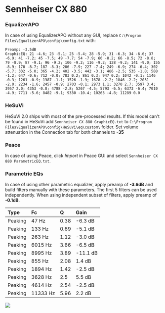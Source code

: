 # Sennheiser CX 880

### EqualizerAPO
In case of using EqualizerAPO without any GUI, replace `C:\Program Files\EqualizerAPO\config\config.txt`
with:
```
Preamp: -3.5dB
GraphicEQ: 21 -4.6; 23 -5.1; 25 -5.4; 28 -5.9; 31 -6.3; 34 -6.6; 37 -6.9; 41 -7.2; 45 -7.5; 49 -7.7; 54 -7.9; 60 -8.2; 66 -8.5; 72 -8.8; 79 -8.9; 87 -9.1; 96 -9.2; 106 -9.2; 116 -9.2; 128 -9.2; 141 -9.0; 155 -8.9; 170 -8.7; 187 -8.3; 206 -7.9; 227 -7.4; 249 -6.9; 274 -6.4; 302 -5.7; 332 -5.0; 365 -4.2; 402 -3.5; 442 -3.1; 486 -2.5; 535 -1.8; 588 -1.2; 647 -0.6; 712 -0.0; 783 0.2; 861 0.3; 947 0.2; 1042 -0.1; 1146 -0.3; 1261 -0.9; 1387 -1.1; 1526 -1.9; 1678 -2.2; 1846 -2.2; 2031 -2.0; 2234 -1.6; 2457 -0.9; 2703 -0.1; 2973 1.1; 3270 2.7; 3597 3.4; 3957 2.0; 4353 -0.8; 4788 -2.8; 5267 -4.5; 5793 -6.5; 6373 -6.4; 7010 -4.9; 7711 -5.6; 8482 -9.1; 9330 -10.4; 10263 -4.8; 11289 0.0
```

### HeSuVi
HeSuVi 2.0 ships with most of the pre-processed results. If this model can't be found in HeSuVi add
`Sennheiser CX 880 GraphicEQ.txt` to `C:\Program Files\EqualizerAPO\config\HeSuVi\eq\custom\` folder.
Set volume attenuation in the Connection tab for both channels to **-35**

### Peace
In case of using Peace, click *Import* in Peace GUI and select `Sennheiser CX 880 ParametricEQ.txt`.

### Parametric EQs
In case of using other parametric equalizer, apply preamp of **-3.6dB** and build filters manually
with these parameters. The first 5 filters can be used independently.
When using independent subset of filters, apply preamp of **-0.1dB**.

| Type    | Fc       |    Q | Gain     |
|:--------|:---------|:-----|:---------|
| Peaking | 47 Hz    | 0.38 | -6.3 dB  |
| Peaking | 133 Hz   | 0.69 | -5.1 dB  |
| Peaking | 263 Hz   | 1.12 | -3.0 dB  |
| Peaking | 6015 Hz  | 3.66 | -6.5 dB  |
| Peaking | 8995 Hz  | 3.89 | -11.1 dB |
| Peaking | 855 Hz   | 2.08 | 1.4 dB   |
| Peaking | 1894 Hz  | 1.42 | -2.5 dB  |
| Peaking | 3628 Hz  | 2.5  | 5.5 dB   |
| Peaking | 4614 Hz  | 2.54 | -2.5 dB  |
| Peaking | 11333 Hz | 5.96 | 2.2 dB   |

![](https://raw.githubusercontent.com/jaakkopasanen/AutoEq/master/results/headphonecom/sbaf-serious/Sennheiser%20CX%20880/Sennheiser%20CX%20880.png)
